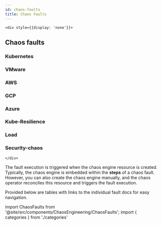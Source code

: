 ```yaml
---
id: chaos-faults
title: Chaos Faults
---
```


```mdx-code-block
<div style={{display: 'none'}}>
```

## Chaos faults

### Kubernetes

### VMware

### AWS

### GCP

### Azure

### Kube-Resilience

### Load

### Security-chaos

```mdx-code-block
</div>
```

The fault execution is triggered when the chaos engine resource is created. Typically, the chaos engine is embedded within the **steps** of a chaos fault. However, you can also create the chaos engine manually, and the chaos operator reconciles this resource and triggers the fault execution.

Provided below are tables with links to the individual fault docs for easy navigation.

<!-- Custom component -->

import ChaosFaults from '@site/src/components/ChaosEngineering/ChaosFaults';
import { categories } from './categories'

<ChaosFaults categories={categories} />
